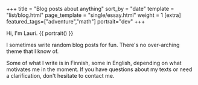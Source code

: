 +++
title = "Blog posts about anything"
sort_by = "date"
template = "list/blog.html"
page_template = "single/essay.html"
weight = 1
[extra]
featured_tags=["adventure","math"]
portrait="dev"
+++

Hi, I'm Lauri. {{ portrait() }}

I sometimes write random blog posts for fun. There's no over-arching theme that I know of. 

Some of what I write is in Finnish, some in English, depending on what motivates me in the moment. If you have questions about my texts or need a clarification, don't hesitate to contact me.